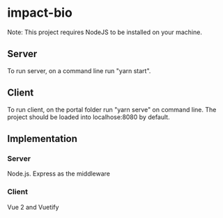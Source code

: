 # impact-bio

Note: This project requires NodeJS to be installed on your machine.

## Server
To run server, on a command line run "yarn start".

## Client
To run client, on the portal folder run "yarn serve" on command line.
The project should be loaded into localhose:8080 by default.



## Implementation
### Server
Node.js. Express as the middleware
### Client
Vue 2 and Vuetify
